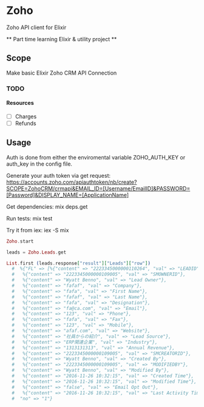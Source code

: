 # Zoho

Zoho API client for Elixir

** Part time learning Elixir & utility project **

## Scope

Make basic Elixir Zoho CRM API Connection

### TODO

#### Resources

- [ ] Charges
- [ ] Refunds

## Usage

Auth is done from either the enviromental variable ZOHO_AUTH_KEY or auth_key
in the config file.

Generate your auth token via get request:
https://accounts.zoho.com/apiauthtoken/nb/create?SCOPE=ZohoCRM/crmapi&EMAIL_ID=[Username/EmailID]&PASSWORD=[Password]&DISPLAY_NAME=[ApplicationName]

Get dependencies:
mix deps.get

Run tests:
mix test

Try it from iex:
iex -S mix

```Elixir
Zoho.start

leads = Zoho.Leads.get

List.first (leads.response["result"]["Leads"]["row"])
  #  %{"FL" => [%{"content" => "2223345000000110264", "val" => "LEADID"},
  #   %{"content" => "2223345000000109005", "val" => "SMOWNERID"},
  #   %{"content" => "Wyatt Benno", "val" => "Lead Owner"},
  #   %{"content" => "fafaf", "val" => "Company"},
  #   %{"content" => "fafa", "val" => "First Name"},
  #   %{"content" => "fafaf", "val" => "Last Name"},
  #   %{"content" => "fafa", "val" => "Designation"},
  #   %{"content" => "fa@ca.com", "val" => "Email"},
  #   %{"content" => "123", "val" => "Phone"},
  #   %{"content" => "fafa", "val" => "Fax"},
  #   %{"content" => "123", "val" => "Mobile"},
  #   %{"content" => "afaf.com", "val" => "Website"},
  #   %{"content" => "社員からの紹介", "val" => "Lead Source"},
  #   %{"content" => "ERP関連企業", "val" => "Industry"},
  #   %{"content" => "1313131313", "val" => "Annual Revenue"},
  #   %{"content" => "2223345000000109005", "val" => "SMCREATORID"},
  #   %{"content" => "Wyatt Benno", "val" => "Created By"},
  #   %{"content" => "2223345000000109005", "val" => "MODIFIEDBY"},
  #   %{"content" => "Wyatt Benno", "val" => "Modified By"},
  #   %{"content" => "2016-11-26 10:32:15", "val" => "Created Time"},
  #   %{"content" => "2016-11-26 10:32:15", "val" => "Modified Time"},
  #   %{"content" => "false", "val" => "Email Opt Out"},
  #   %{"content" => "2016-11-26 10:32:15", "val" => "Last Activity Time"}],
  #  "no" => "1"}


```
